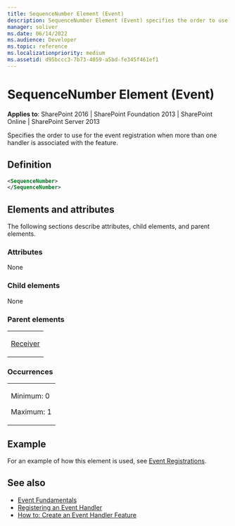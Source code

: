 ```yaml
---
title: SequenceNumber Element (Event)
description: SequenceNumber Element (Event) specifies the order to use for the event registration when more than one handler is associated with the feature.
manager: soliver
ms.date: 06/14/2022
ms.audience: Developer
ms.topic: reference
ms.localizationpriority: medium
ms.assetid: d95bccc3-7b73-4059-a5bd-fe345f461ef1
---
```


# SequenceNumber Element (Event)

**Applies to**: SharePoint 2016 | SharePoint Foundation 2013 | SharePoint Online | SharePoint Server 2013

Specifies the order to use for the event registration when more than one handler is associated with the feature.

## Definition

```XML
<SequenceNumber>
</SequenceNumber>
```

## Elements and attributes

The following sections describe attributes, child elements, and parent elements.

### Attributes

None

### Child elements

None

### Parent elements

<table>
<colgroup>
<col width="100%" />
</colgroup>
<tbody>
<tr class="odd">
<td align="left"><p><a href="receiver-element-event.md">Receiver</a></p></td>
</tr>
</tbody>
</table>

### Occurrences

<table>
<colgroup>
<col width="100%" />
</colgroup>
<tbody>
<tr class="odd">
<td align="left"><p>Minimum: 0</p>
<p>Maximum: 1</p></td>
</tr>
</tbody>
</table>

## Example

For an example of how this element is used, see [Event Registrations](event-registrations.md).

## See also

- [Event Fundamentals](https://msdn.microsoft.com/library/4a20751f-877a-48ca-9d37-c3d4e6df9f30(Office.15).aspx)
- [Registering an Event Handler](https://msdn.microsoft.com/library/c86de04e-6f5b-4082-9ed4-203b6303007b(Office.15).aspx)
- [How to: Create an Event Handler Feature](https://msdn.microsoft.com/library/4f70b1ea-dafe-4068-a6b0-55402b7618dc(Office.15).aspx)

